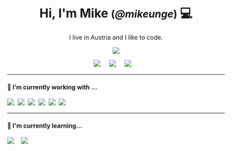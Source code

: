 <h1 align='center'> Hi, I'm Mike <small>(<i>@mikeunge</i>)</small>  💻 </h1>

<p align='center'>
  I live in Austria and I like to code.
</p>

<p align='center'>
  <a href="#"><img src="https://visitor-badge.glitch.me/badge?page_id=mikeunge.mikeunge??style=for-the-badge&logo=appveyor"></a>
</p>



<p align='center'>
  <a href="https://twitter.com/mikeunge"><img src="https://img.shields.io/badge/twitter-%231DA1F2.svg?&style=for-the-badge&logo=twitter&logoColor=white" /></a>&nbsp;&nbsp;&nbsp;&nbsp;
  <a href="https://www.linkedin.com/in/mikeunge/"><img src="https://img.shields.io/badge/linkedin-%230078B5.svg?&style=for-the-badge&logo=linkedin&logoColor=white" /></a>&nbsp;&nbsp;&nbsp;&nbsp;
  <a href="mailto:mikeunge@protonmail.com"><img src="https://img.shields.io/badge/mail-%23D14836.svg?&style=for-the-badge&logo=gmail&logoColor=white" /></a>&nbsp;&nbsp;&nbsp;&nbsp;

</p>


<hr>

<h4>🔭  I’m currently working with ...</h4>

<p >
  <img src="https://img.shields.io/badge/html5%20-%23e34f26.svg?&style=for-the-badge&logo=html5&logoColor=white" />&nbsp;&nbsp;<img src="https://img.shields.io/badge/CSS3-1572B6?&style=for-the-badge&logo=css3&logoColor=white" />&nbsp;&nbsp;<img src="https://img.shields.io/badge/JavaScript-F7DF1E?style=for-the-badge&logo=javascript&logoColor=black" />&nbsp;&nbsp;<img src="https://img.shields.io/badge/Tailwindcss-563D7C?style=for-the-badge&logo=tailwindcss&logoColor=white">&nbsp;&nbsp;<img src="https://img.shields.io/badge/Python-fff?style=for-the-badge&logo=python&logoColor=black" />&nbsp;&nbsp;<img src="https://img.shields.io/badge/Docker-2496ED?style=for-the-badge&logo=docker&logoColor=white" />&nbsp;&nbsp;
</p>




<hr>
<h4>🌱  I'm currently learning...</h4>
<p >
  <img src="https://img.shields.io/badge/TypeScript-007ACC?style=for-the-badge&logo=typescript&logoColor=white" />&nbsp;&nbsp;&nbsp;&nbsp;<img src="https://img.shields.io/badge/React-20232A?style=for-the-badge&logo=react&logoColor=61DAFB" />&nbsp;&nbsp;&nbsp;
</p>
